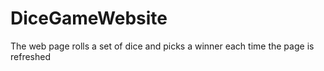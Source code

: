 # DiceGameWebsite
The web page rolls a set of dice and picks a winner each time the page is refreshed
